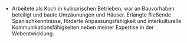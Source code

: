- Arbeitete als Koch in kulinarischen Betrieben, war an Bauvorhaben beteiligt und baute Umzäunungen und Häuser. Erlangte fließende Spanischkenntnisse, förderte Anpassungsfähigkeit und interkulturelle Kommunikationsfähigkeiten neben meiner Expertise in der Webentwicklung.